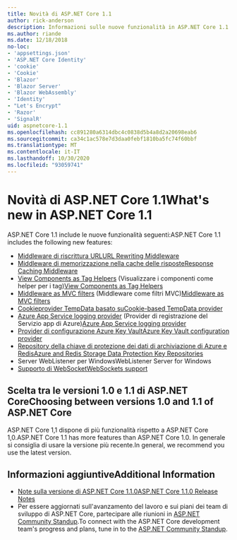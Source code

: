 ```yaml
---
title: Novità di ASP.NET Core 1.1
author: rick-anderson
description: Informazioni sulle nuove funzionalità in ASP.NET Core 1.1.
ms.author: riande
ms.date: 12/18/2018
no-loc:
- 'appsettings.json'
- 'ASP.NET Core Identity'
- 'cookie'
- 'Cookie'
- 'Blazor'
- 'Blazor Server'
- 'Blazor WebAssembly'
- 'Identity'
- "Let's Encrypt"
- 'Razor'
- 'SignalR'
uid: aspnetcore-1.1
ms.openlocfilehash: cc891280a6314dbc4c0838d5b4a8d2a20698eab6
ms.sourcegitcommit: ca34c1ac578e7d3daa0febf1810ba5fc74f60bbf
ms.translationtype: MT
ms.contentlocale: it-IT
ms.lasthandoff: 10/30/2020
ms.locfileid: "93059741"
---
```

# <a name="whats-new-in-aspnet-core-11"></a><span data-ttu-id="ce14b-103">Novità di ASP.NET Core 1.1</span><span class="sxs-lookup"><span data-stu-id="ce14b-103">What's new in ASP.NET Core 1.1</span></span>

<span data-ttu-id="ce14b-104">ASP.NET Core 1.1 include le nuove funzionalità seguenti:</span><span class="sxs-lookup"><span data-stu-id="ce14b-104">ASP.NET Core 1.1 includes the following new features:</span></span>

- [<span data-ttu-id="ce14b-105">Middleware di riscrittura URL</span><span class="sxs-lookup"><span data-stu-id="ce14b-105">URL Rewriting Middleware</span></span>](xref:fundamentals/url-rewriting)
- [<span data-ttu-id="ce14b-106">Middleware di memorizzazione nella cache delle risposte</span><span class="sxs-lookup"><span data-stu-id="ce14b-106">Response Caching Middleware</span></span>](xref:performance/caching/middleware)
- <span data-ttu-id="ce14b-107">[View Components as Tag Helpers](xref:mvc/views/view-components#invoking-a-view-component-as-a-tag-helper) (Visualizzare i componenti come helper per i tag)</span><span class="sxs-lookup"><span data-stu-id="ce14b-107">[View Components as Tag Helpers](xref:mvc/views/view-components#invoking-a-view-component-as-a-tag-helper)</span></span>
- <span data-ttu-id="ce14b-108">[Middleware as MVC filters](xref:mvc/controllers/filters#using-middleware-in-the-filter-pipeline) (Middleware come filtri MVC)</span><span class="sxs-lookup"><span data-stu-id="ce14b-108">[Middleware as MVC filters](xref:mvc/controllers/filters#using-middleware-in-the-filter-pipeline)</span></span>
- [<span data-ttu-id="ce14b-109">Cookieprovider TempData basato su</span><span class="sxs-lookup"><span data-stu-id="ce14b-109">Cookie-based TempData provider</span></span>](xref:fundamentals/app-state#tempdata)
- <span data-ttu-id="ce14b-110">[Azure App Service logging provider](xref:fundamentals/logging/index#azure-app-service-provider) (Provider di registrazione del Servizio app di Azure)</span><span class="sxs-lookup"><span data-stu-id="ce14b-110">[Azure App Service logging provider](xref:fundamentals/logging/index#azure-app-service-provider)</span></span>
- [<span data-ttu-id="ce14b-111">Provider di configurazione Azure Key Vault</span><span class="sxs-lookup"><span data-stu-id="ce14b-111">Azure Key Vault configuration provider</span></span>](xref:security/key-vault-configuration)
- [<span data-ttu-id="ce14b-112">Repository della chiave di protezione dei dati di archiviazione di Azure e Redis</span><span class="sxs-lookup"><span data-stu-id="ce14b-112">Azure and Redis Storage Data Protection Key Repositories</span></span>](xref:security/data-protection/implementation/key-storage-providers)
- <span data-ttu-id="ce14b-113">Server WebListener per Windows</span><span class="sxs-lookup"><span data-stu-id="ce14b-113">WebListener Server for Windows</span></span>
- [<span data-ttu-id="ce14b-114">Supporto di WebSocket</span><span class="sxs-lookup"><span data-stu-id="ce14b-114">WebSockets support</span></span>](xref:fundamentals/websockets)

## <a name="choosing-between-versions-10-and-11-of-aspnet-core"></a><span data-ttu-id="ce14b-115">Scelta tra le versioni 1.0 e 1.1 di ASP.NET Core</span><span class="sxs-lookup"><span data-stu-id="ce14b-115">Choosing between versions 1.0 and 1.1 of ASP.NET Core</span></span>

<span data-ttu-id="ce14b-116">ASP.NET Core 1,1 dispone di più funzionalità rispetto a ASP.NET Core 1,0.</span><span class="sxs-lookup"><span data-stu-id="ce14b-116">ASP.NET Core 1.1 has more features than ASP.NET Core 1.0.</span></span> <span data-ttu-id="ce14b-117">In generale si consiglia di usare la versione più recente.</span><span class="sxs-lookup"><span data-stu-id="ce14b-117">In general, we recommend you use the latest version.</span></span>

## <a name="additional-information"></a><span data-ttu-id="ce14b-118">Informazioni aggiuntive</span><span class="sxs-lookup"><span data-stu-id="ce14b-118">Additional Information</span></span>

- [<span data-ttu-id="ce14b-119">Note sulla versione di ASP.NET Core 1.1.0</span><span class="sxs-lookup"><span data-stu-id="ce14b-119">ASP.NET Core 1.1.0 Release Notes</span></span>](https://github.com/dotnet/aspnetcore/releases/tag/1.1.0)
- <span data-ttu-id="ce14b-120">Per essere aggiornati sull'avanzamento del lavoro e sui piani dei team di sviluppo di ASP.NET Core, partecipare alle riunioni in [ASP.NET Community Standup](https://live.asp.net/).</span><span class="sxs-lookup"><span data-stu-id="ce14b-120">To connect with the ASP.NET Core development team's progress and plans, tune in to the [ASP.NET Community Standup](https://live.asp.net/).</span></span>

